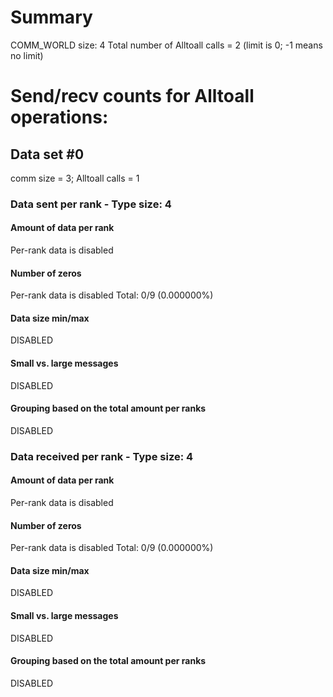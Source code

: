 # Summary
COMM_WORLD size: 4
Total number of Alltoall calls = 2 (limit is 0; -1 means no limit)
# Send/recv counts for Alltoall operations:

## Data set #0

comm size = 3; Alltoall calls = 1

### Data sent per rank - Type size: 4

#### Amount of data per rank
Per-rank data is disabled

#### Number of zeros
Per-rank data is disabled
Total: 0/9 (0.000000%)

#### Data size min/max
DISABLED

#### Small vs. large messages
DISABLED


#### Grouping based on the total amount per ranks

DISABLED

### Data received per rank - Type size: 4

#### Amount of data per rank
Per-rank data is disabled

#### Number of zeros
Per-rank data is disabled
Total: 0/9 (0.000000%)

#### Data size min/max
DISABLED

#### Small vs. large messages
DISABLED


#### Grouping based on the total amount per ranks

DISABLED

